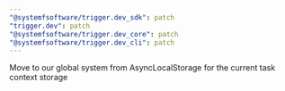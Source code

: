 ```yaml
---
"@systemfsoftware/trigger.dev_sdk": patch
"trigger.dev": patch
"@systemfsoftware/trigger.dev_core": patch
"@systemfsoftware/trigger.dev_cli": patch
---
```


Move to our global system from AsyncLocalStorage for the current task context storage
